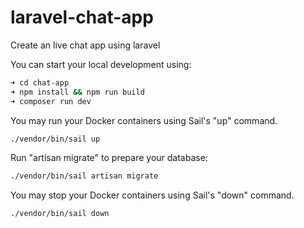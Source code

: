 # laravel-chat-app
Create an live chat app using laravel

You can start your local development using:

```bash
➜ cd chat-app
➜ npm install && npm run build
➜ composer run dev
```

You may run your Docker containers using Sail's "up" command.

```bash
./vendor/bin/sail up
```

Run "artisan migrate" to prepare your database:

```bash
./vendor/bin/sail artisan migrate
```

You may stop your Docker containers using Sail's "down" command.

```bash
./vendor/bin/sail down
```
